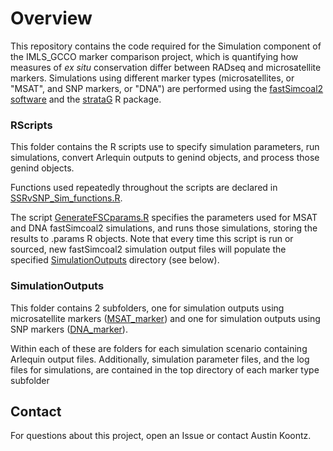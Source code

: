 # Overview

This repository contains the code required for the Simulation component of the IMLS_GCCO marker comparison project, which is quantifying how measures of *ex situ* conservation differ between RADseq and microsatellite markers.
Simulations using different marker types (microsatellites, or "MSAT", and SNP markers, or "DNA") 
are performed using the [fastSimcoal2 software](http://cmpg.unibe.ch/software/fastsimcoal27/) and the [strataG](https://github.com/EricArcher/strataG) R package.

### RScripts
This folder contains the R scripts use to specify simulation parameters, run simulations, convert Arlequin outputs to genind objects,
and process those genind objects.

Functions used repeatedly throughout the scripts are declared in [SSRvSNP_Sim_functions.R](https://github.com/akoontz11/Morton_SSRvSNP_Simulations/blob/main/RScripts/SSRvSNP_Sim_functions.R).

The script [GenerateFSCparams.R](https://github.com/akoontz11/Morton_SSRvSNP_Simulations/blob/main/RScripts/GenerateFSCparams.R) specifies the parameters used for
MSAT and DNA fastSimcoal2 simulations, and runs those simulations, storing the results to .params R objects. Note that every time this script is 
run or sourced, new fastSimcoal2 simulation output files will populate the specified [SimulationOutputs](https://github.com/akoontz11/Morton_SSRvSNP_Simulations/tree/main/SimulationOutputs) directory (see below).

### SimulationOutputs
This folder contains 2 subfolders, one for simulation outputs using microsatellite markers ([MSAT_marker](https://github.com/akoontz11/Morton_SSRvSNP_Simulations/tree/main/SimulationOutputs/MSAT_marker)) 
and one for simulation outputs using SNP markers ([DNA_marker](https://github.com/akoontz11/Morton_SSRvSNP_Simulations/tree/main/SimulationOutputs/DNA_marker)). 

Within each of these are folders for each simulation scenario containing Arlequin output files. 
Additionally, simulation parameter files, and the log files for simulations, are contained in the top directory of each marker type subfolder

## Contact
For questions about this project, open an Issue or contact Austin Koontz.
